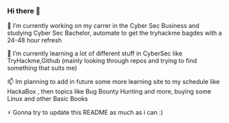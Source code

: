 ### Hi there 👋

<!--
**DrakonIsterwall/DrakonIsterwall** is a ✨ _special_ ✨ repository because its `README.md` (this file) appears on your GitHub profile.

Here are some ideas to get you started:

- 🔭 I’m currently working on ...
- 🌱 I’m currently learning ...
- 👯 I’m looking to collaborate on ...
- 🤔 I’m looking for help with ...
- 💬 Ask me about ...
- 📫 How to reach me: ...
- 😄 Pronouns: ...
- ⚡ Fun fact: ...
-->

🔭 I’m currently working on my carrer in the Cyber Sec Business and studying Cyber Sec Bachelor, automate to get the tryhackme bagdes with a 24-48 hour refresh

🌱 I’m currently learning a lot of different stuff in CyberSec like TryHackme,Github (mainly looking through repos and trying to find something that suits me)

📫 Im planning to add in future some more learning site to my schedule like HackaBox , then topics like Bug Bounty Hunting and more, buying some Linux and other Basic Books

⚡ Gonna try to update this README as much as i can :) 


